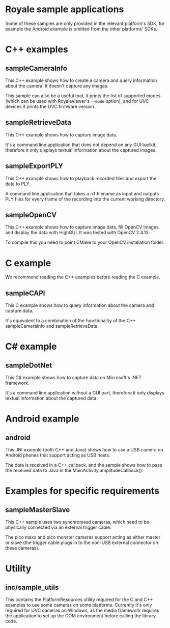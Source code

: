 Royale sample applications
==========================

Some of these samples are only provided in the relevant platform's SDK, for example the Android
example is omitted from the other platforms' SDKs.

C++ examples
============

sampleCameraInfo
----------------

This C++ example shows how to create a camera and query information about the camera.  It doesn't
capture any images.

This sample can also be a useful tool, it prints the list of supported modes (which can be used with
Royaleviewer's `--mode` option), and for UVC devices it prints the UVC firmware version.

sampleRetrieveData
------------------

This C++ example shows how to capture image data.

It's a command line application that does not depend on any GUI toolkit, therefore it only displays
textual information about the captured images.

sampleExportPLY
---------------

This C++ example shows how to playback recorded files and export the data to PLY.

A command line application that takes a rrf filename as input and outputs PLY files for every
frame of the recording into the current working directory.

sampleOpenCV
------------

This C++ example shows how to capture image data, fill OpenCV images and display the data with HighGUI.
It was tested with OpenCV 2.4.13.

To compile this you need to point CMake to your OpenCV installation folder.

C example
=========

We recommend reading the C++ examples before reading the C example.

sampleCAPI
----------

This C example shows how to query information about the camera and capture data.

It's equivalent to a combination of the functionality of the C++ sampleCameraInfo and sampleRetrieveData.

C# example
==========

sampleDotNet
------------

This C# example shows how to capture data on Microsoft's .NET framework.

It's a command line application without a GUI part, therefore it only displays textual information
about the captured data.

Android example
===============

android
-------

This JNI example (both C++ and Java) shows how to use a USB camera on Android phones that support
acting as USB hosts.

The data is received in a C++ callback, and the sample shows how to pass the received data to Java
in the MainActivity.amplitudeCallback().

Examples for specific requirements
==================================

sampleMasterSlave
---------------------

This C++ sample uses two synchronised cameras, which need to be physically connected via an external
trigger cable.

The pico maxx and pico monster cameras support acting as either master or slave (the trigger cable
plugs in to the non-USB external connector on these cameras).

Utility
=======

inc/sample\_utils
-----------------

This contains the PlatformResources utility required for the C and C++ examples to use some cameras
on some platforms. Currently it's only required for UVC cameras on Windows, as the media framework
requires the application to set up the COM environment before calling the library code.
